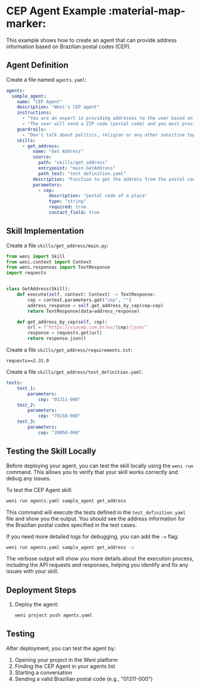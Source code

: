 # CEP Agent Example :material-map-marker:

This example shows how to create an agent that can provide address information based on Brazilian postal codes (CEP).

## Agent Definition

Create a file named `agents.yaml`:

```yaml
agents:
  sample_agent:
    name: "CEP Agent"
    description: "Weni's CEP agent"
    instructions:
      - "You are an expert in providing addresses to the user based on a postal code provided by the user"
      - "The user will send a ZIP code (postal code) and you must provide the address corresponding to this code."
    guardrails:
      - "Don't talk about politics, religion or any other sensitive topic. Keep it neutral."
    skills:
      - get_address:
          name: "Get Address"
          source: 
            path: "skills/get_address"
            entrypoint: "main.GetAddress"
            path_test: "test_definition.yaml"
          description: "Function to get the address from the postal code"
          parameters:
            - cep:
                description: "postal code of a place"
                type: "string"
                required: true
                contact_field: true
```

## Skill Implementation

Create a file `skills/get_address/main.py`:

```python
from weni import Skill
from weni.context import Context
from weni.responses import TextResponse
import requests


class GetAddress(Skill):
    def execute(self, context: Context) -> TextResponse:
        cep = context.parameters.get("cep", "")
        address_response = self.get_address_by_cep(cep=cep)
        return TextResponse(data=address_response)

    def get_address_by_cep(self, cep):
        url = f"https://viacep.com.br/ws/{cep}/json/"
        response = requests.get(url)
        return response.json()
```

Create a file `skills/get_address/requirements.txt`:

```
requests==2.31.0
```

Create a file `skills/get_address/test_definition.yaml`:

```yaml
tests:
    test_1:
        parameters:
            cep: "01311-000"
    test_2:
        parameters:
            cep: "70150-900"
    test_3:
        parameters:
            cep: "20050-090"
```

## Testing the Skill Locally

Before deploying your agent, you can test the skill locally using the `weni run` command. This allows you to verify that your skill works correctly and debug any issues.

To test the CEP Agent skill:

```bash
weni run agents.yaml sample_agent get_address
```

This command will execute the tests defined in the `test_definition.yaml` file and show you the output. You should see the address information for the Brazilian postal codes specified in the test cases.

If you need more detailed logs for debugging, you can add the `-v` flag:

```bash
weni run agents.yaml sample_agent get_address -v
```

The verbose output will show you more details about the execution process, including the API requests and responses, helping you identify and fix any issues with your skill.

## Deployment Steps

1. Deploy the agent:
   ```bash
   weni project push agents.yaml
   ```

## Testing

After deployment, you can test the agent by:

1. Opening your project in the Weni platform
2. Finding the CEP Agent in your agents list
3. Starting a conversation
4. Sending a valid Brazilian postal code (e.g., "01311-000")
